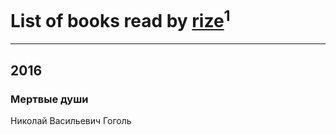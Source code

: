 # List of books read by [rize](https://plus.google.com/101531492482227595895)<sup>1</sup>
---

## 2016

### Мертвые души
Николай Васильевич Гоголь



